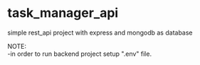 # task_manager_api

simple rest_api project with express and mongodb as database

NOTE:<br>
-in order to run backend project setup ".env" file.<br>
